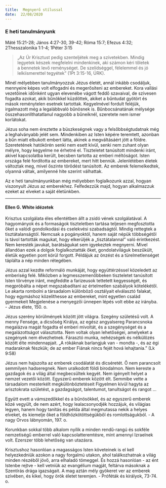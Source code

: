 ```yaml
---
title:  Megnyerő stílussal
date:  22/08/2020
---
```


### E heti tanulmányunk
Máté 15:21-28; János 4:27-30, 39-42; Róma 15:7; Efezus 4:32; 2Thesszalonika 1:1-4; 1Péter 3:15

> <p></p>
> „Az Úr Krisztust pedig szenteljétek meg a szívetekben. Mindig legyetek készek megfelelni mindenkinek, aki számon kéri tőletek a bennetek levő reménységet. De szelídséggel, félelemmel és jó lelkiismerettel tegyétek” (1Pt 3:15-16, ÚRK).

Minél mélyebben tanulmányozzuk Jézus életét, annál inkább csodáljuk, mennyeire képes volt elfogadni és megerősíteni az embereket. Kora vallási vezetőinek időnként ugyan elevenébe vágott feddő szavaival, de szívesen fogadta azokat, akik bűnökkel küzdöttek, akiket a bűntudat gyötört és mások reménytelen esetnek tartottak. Kegyelmével fordult feléjük, irgalmazott még a legalábbvaló bűnösnek is. Bűnbocsánatának mélysége összehasonlíthatatlanul nagyobb a bűneiknél, szeretete nem ismer korlátokat.

Jézus soha nem éreztette a büszkeségnek vagy a felsőbbségtudatnak még a leghalványabb jelét sem. Mindenkiben az Isten képére teremtett, azonban a bűn miatt elbukott embert látta, akinek a megváltásáért jött a földre. Szeretetének hatókörén senki nem esett kívül, senki nem zuhant olyan mélyre, hogy kegyelme ne érhetné el. Tiszteletet tanúsított mindenki iránt, akivel kapcsolatba került, becsben tartotta az emberi méltóságot. Isten országa felé fordította az embereket, mert hitt bennük. Jelenlétében életek változtak meg, mivel őszinte törődést tanúsított. Az emberek felemelkedtek, olyanná váltak, amilyenné hite szerint válhattak.

Az e heti tanulmányunkban még mélyebben foglalkozunk azzal, hogyan viszonyult Jézus az emberekhez. Felfedezzük majd, hogyan alkalmazzuk ezeket az elveket a saját életünkben.

---

#### Ellen G. White idézetek

Krisztus szolgálata éles ellentétben állt a zsidó vének szolgálatával. A hagyományok és a formaságok tiszteletben tartása teljesen megfosztotta őket a valódi gondolkodási és cselekvési szabadságtól. Mindig rettegtek a tisztátalanságtól. Nemcsak a pogányoktól, hanem saját népük többségétől is távol tartották magukat, hogy elkerüljék a „tisztátalannal” való érintkezést. Nem keresték javukat, barátságukat sem igyekeztek megnyerni. Mivel állandóan ezek a dolgok foglalkoztatták őket, gondolatviláguk beszűkült, életük egyetlen pont körül forgott. Példájuk az önzést és a türelmetlenséget táplálta a nép minden rétegében.

Jézus azzal kezdte reformáló munkáját, hogy együttérzéssel közeledett az emberiség felé. Miközben a legmesszemenőbbeken tiszteletet tanúsított Isten törvénye iránt, megfeddte a farizeusok tettetett kegyességét, és megpróbálta a népet megszabadítani az értelmetlen szabályok kötelékétől. Le akarta rombolni a társadalom különböző osztályait elválasztó falakat, hogy egymáshoz közelíthesse az embereket, mint egyetlen család gyermekeit Megjelenése a menyegzői ünnepen lépés volt ebbe az irányba. - Jézus élete, 150. o.

Jézus szerény körülmények között jött világra. Szegény születésű volt. A menny Fensége, a dicsőség Királya, az egész angyalsereg Parancsnoka megalázva magát fogadta el emberi mivoltát, és a szegénységet és a megalázottságot választotta. Nem voltak olyan lehetőségei, amelyeket a szegények nem élvezhetnek. Fárasztó munka, nehézségek és nélkülözés között élte mindennapjait. „A rókáknak barlangjuk van - mondta -, és az égi madaraknak fészkük; de az ember Fiának nincs fejét hová lehajtania.” (Lk 9:58)

Jézus nem hajszolta az emberek csodálatát és dicséretét. Ő nem parancsolt semmilyen hadseregnek. Nem uralkodott földi birodalmon. Nem kereste a gazdagok és a világ által megbecsültek kegyét. Nem igényelt helyet a nemzet vezetői között. Egyszerű emberek között élt. Semmibe vette a társadalom mesterkélt megkülönböztetéseit Figyelmen kívül hagyta az arisztokrata születést, a gazdagságot, talentumot, tanultságot és rangot ...

Együtt evett a vámszedőkkel és a bűnösökkel, és az egyszerű emberek közé vegyült, de nem azért, hogy lealacsonyodjék hozzájuk, és világias legyen, hanem hogy tanítás és példa által megmutassa nekik a helyes elveket, és kiemelje őket a földhözkötöttségükből és romlottságukból. - A nagy Orvos lábnyomán, 197. o.

Korunkban sokkal több alkalom nyílik a minden rendű-rangú és sokféle nemzetiségű emberrel való kapcsolatteremtésre, mint amennyi Izraelnek volt. Ezerszer több lehetőség van utazásra.

Krisztushoz hasonlóan a magasságos Isten követeinek is el kell helyezkedniük azokon a nagy forgalmú utakon, ahol találkozhatnak a világ minden részéből jövő, arra elhaladó tömeggel. És hozzá hasonlóan - az ént Istenbe rejtve - kell vetniük az evangélium magját, feltárva másoknak a Szentírás drága igazságait. A mag aztán mély gyökeret ver az emberek szívében, és kikel, hogy örök életet teremjen. - Próféták és királyok, 73-74. o.